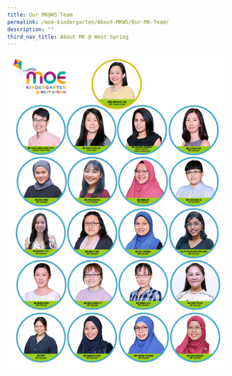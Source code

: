 ```yaml
---
title: Our MK@WS Team
permalink: /moe-kindergarten/About-MKWS/Our-MK-Team/
description: ""
third_nav_title: About MK @ West Spring
---
```

![](/images/MK/Staff%20Photos/staff%20photos%202023-%205%20march.png)